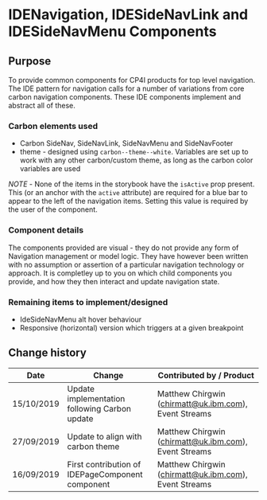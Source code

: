 # IDENavigation, IDESideNavLink and IDESideNavMenu Components

## Purpose

To provide common components for CP4I products for top level navigation. The IDE pattern for navigation calls for a number of variations from core carbon navigation components. These IDE components implement and abstract all of these.

### Carbon elements used

- Carbon SideNav, SideNavLink, SideNavMenu and SideNavFooter
- theme - designed using `carbon--theme--white`. Variables are set up to work with any other carbon/custom theme, as long as the carbon color variables are used

_NOTE_ - None of the items in the storybook have the `isActive` prop present. This (or an anchor with the `active` attribute) are required for a blue bar to appear to the left of the navigation items. Setting this value is required by the user of the component.

### Component details

The components provided are visual - they do not provide any form of Navigation management or model logic. They have however been written with no assumption or assertion of a particular navigation technology or approach. It is completley up to you on which child components you provide, and how they then interact and update navigation state.

### Remaining items to implement/designed

- IdeSideNavMenu alt hover behaviour
- Responsive (horizontal) version which triggers at a given breakpoint

## Change history

| Date       | Change                                           | Contributed by / Product                              |
| ---------- | ------------------------------------------------ | ----------------------------------------------------- |
| 15/10/2019 | Update implementation following Carbon update    | Matthew Chirgwin (chirmatt@uk.ibm.com), Event Streams |
| 27/09/2019 | Update to align with carbon theme                | Matthew Chirgwin (chirmatt@uk.ibm.com), Event Streams |
| 16/09/2019 | First contribution of IDEPageComponent component | Matthew Chirgwin (chirmatt@uk.ibm.com), Event Streams |
